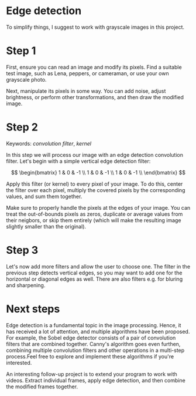 # Edge detection

To simplify things, I suggest to work with grayscale images in this project.

# Step 1

First, ensure you can read an image and modify its pixels. Find a suitable test image, such as Lena, peppers, or cameraman, or use your own grayscale photo.

Next, manipulate its pixels in some way. You can add noise, adjust brightness, or perform other transformations, and then draw the modified image.

# Step 2

Keywords: _convolution filter_, _kernel_

In this step we will process our image with an edge detection convolution filter. Let's begin with a simple vertical edge detection filter:

$$ \begin{bmatrix} 
   1 & 0 & -1 \\
   1 & 0 & -1 \\
   1 & 0 & -1 \\
\end{bmatrix} $$

Apply this filter (or kernel) to every pixel of your image. To do this, center the filter over each pixel, multiply the covered pixels by the corresponding values, and sum them together.

Make sure to properly handle the pixels at the edges of your image. You can treat the out-of-bounds pixels as zeros, duplicate or average values from their neigbors, or skip them entirely (which will make the resulting image slightly smaller than the original).

# Step 3

Let's now add more filters and allow the user to choose one. The filter in the previous step detects vertical edges, so you may want to add one for the horizontal or diagonal edges as well. There are also filters e.g. for bluring and sharpening.

# Next steps

Edge detection is a fundamental topic in the image processing. Hence, it has received a lot of attention, and multiple algorithms have been proposed. For example, the Sobel edge detector consists of a pair of convolution filters that are combined together. Canny's algorithm goes even furthen, combining multiple convolution filters and other operations in a multi-step process.Feel free to explore and implement these algorithms if you're interested.

An interesting follow-up project is to extend your program to work with videos. Extract individual frames, apply edge detection, and then combine the modified frames together.